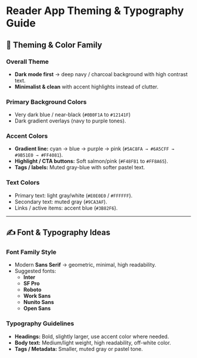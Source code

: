 # Reader App Theming & Typography Guide

## 🎨 Theming & Color Family

### Overall Theme
- **Dark mode first** → deep navy / charcoal background with high contrast text.
- **Minimalist & clean** with accent highlights instead of clutter.

### Primary Background Colors
- Very dark blue / near-black (`#0B0F1A` to `#12141F`)
- Dark gradient overlays (navy to purple tones).

### Accent Colors
- **Gradient line:** cyan → blue → purple → pink (`#5AC8FA → #6A5CFF → #9B51E0 → #FF4081`).
- **Highlight / CTA buttons:** Soft salmon/pink (`#F48FB1` to `#FF8A65`).
- **Tags / labels:** Muted gray-blue with softer pastel text.

### Text Colors
- Primary text: light gray/white (`#E0E0E0` / `#FFFFFF`).
- Secondary text: muted gray (`#9CA3AF`).
- Links / active items: accent blue (`#3B82F6`).

---

## ✍️ Font & Typography Ideas

### Font Family Style
- Modern **Sans Serif** → geometric, minimal, high readability.
- Suggested fonts:
  - **Inter**
  - **SF Pro**
  - **Roboto**
  - **Work Sans**
  - **Nunito Sans**
  - **Open Sans**

### Typography Guidelines
- **Headings:** Bold, slightly larger, use accent color where needed.
- **Body text:** Medium/light weight, high readability, off-white color.
- **Tags / Metadata:** Smaller, muted gray or pastel tone.
